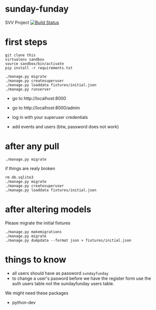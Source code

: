 # sunday-funday
SVV Project
[![Build Status](https://travis-ci.org/mihaibivol/sunday-funday.svg)](https://travis-ci.org/mihaibivol/sunday-funday)

# first steps

```
git clone this
virtualenv sandbox
source sandbox/bin/activate
pip install -r requirements.txt

./manage.py migrate
./manage.py createsuperuser
./manage.py loaddata fixtures/initial.json
./manage.py runserver
```


* go to http://localhost:8000
* go to http://localhost:8000/admin

* log in with your superuser credentials
* add events and users (btw, password does not work)

# after any pull

```
./manage.py migrate
```

if things are realy broken

```
rm db.sqlite3
./manage.py migrate
./manage.py createsuperuser
./manage.py loaddata fixtures/initial.json
```

# after altering models

Please migrate the initial fixtures

```
./manage.py makemigrations
./manage.py migrate
./manage.py dumpdata --format json > fixtures/initial.json
```

# things to know

* all users should have as password `sundayfunday`
* to change a user's pasword before we have the register form use the auth
  users table not the sundayfunday users table.

We might need these packages
* python-dev

